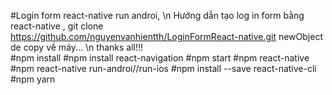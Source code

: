 ﻿#Login form react-native run androi, \n Hướng dẫn tạo log in form bằng react-native , git clone https://github.com/nguyenvanhientth/LoginFormReact-native.git newObject de copy về máy... \n thanks all!!! <br/>
#npm install
#npm install react-navigation 
#npm start
#npm react-native
#npm react-native run-androi//run-ios
#npm install --save  react-native-cli
#npm yarn
